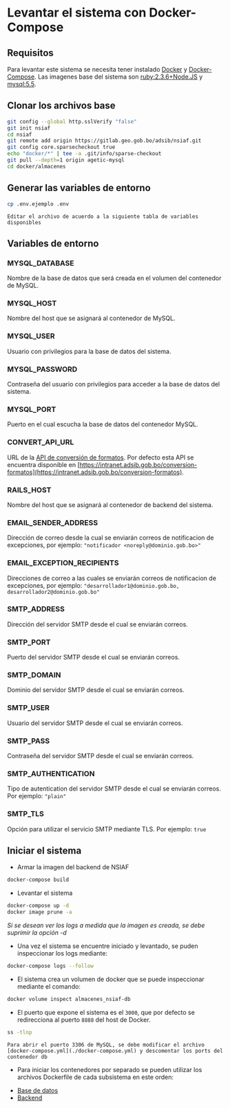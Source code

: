 # Levantar el sistema con Docker-Compose

## Requisitos

Para levantar este sistema se necesita tener instalado [Docker](https://docs.docker.com/install/linux/docker-ce/debian/) y [Docker-Compose](https://docs.docker.com/compose/install/). Las imagenes base del sistema son [ruby:2.3.6+Node.JS](https://hub.docker.com/r/scardon/ruby-node-alpine/) y [mysql:5.5](https://hub.docker.com/_/mysql/).

## Clonar los archivos base

```sh
git config --global http.sslVerify "false"
git init nsiaf
cd nsiaf
git remote add origin https://gitlab.geo.gob.bo/adsib/nsiaf.git
git config core.sparsecheckout true
echo "docker/*" | tee -a .git/info/sparse-checkout
git pull --depth=1 origin agetic-mysql
cd docker/almacenes
```

## Generar las variables de entorno

```sh
cp .env.ejemplo .env
```

`Editar el archivo de acuerdo a la siguiente tabla de variables disponibles`

## Variables de entorno

### MYSQL_DATABASE

Nombre de la base de datos que será creada en el volumen del contenedor de MySQL.

### MYSQL_HOST

Nombre del host que se asignará al contenedor de MySQL.

### MYSQL_USER

Usuario con privilegios para la base de datos del sistema.

### MYSQL_PASSWORD

Contraseña del usuario con privilegios para acceder a la base de datos del sistema.

### MYSQL_PORT

Puerto en el cual escucha la base de datos del contenedor MySQL.

### CONVERT_API_URL

URL de la [API de conversión de formatos](https://gitlab.geo.gob.bo/bolivia-libre/conversion-formatos). Por defecto esta API se encuentra disponible en [https://intranet.adsib.gob.bo/conversion-formatos](https://intranet.adsib.gob.bo/conversion-formatos).

### RAILS_HOST

Nombre del host que se asignará al contenedor de backend del sistema.

### EMAIL_SENDER_ADDRESS

Dirección de correo desde la cual se enviarán correos de notificacion de excepciones, por ejemplo: `"notificador <noreply@dominio.gob.bo>"`

### EMAIL_EXCEPTION_RECIPIENTS

Direcciones de correo a las cuales se enviarán correos de notificacion de excepciones, por ejemplo: `"desarrollador1@dominio.gob.bo, desarrollador2@dominio.gob.bo"`

### SMTP_ADDRESS

Dirección del servidor SMTP desde el cual se enviarán correos.

### SMTP_PORT

Puerto del servidor SMTP desde el cual se enviarán correos.

### SMTP_DOMAIN

Dominio del servidor SMTP desde el cual se enviarán correos.

### SMTP_USER

Usuario del servidor SMTP desde el cual se enviarán correos.

### SMTP_PASS

Contraseña del servidor SMTP desde el cual se enviarán correos.

### SMTP_AUTHENTICATION

Tipo de autentication del servidor SMTP desde el cual se enviarán correos. Por ejemplo: `"plain"`

### SMTP_TLS

Opción para utilizar el servicio SMTP mediante TLS. Por ejemplo: `true`

## Iniciar el sistema

* Armar la imagen del backend de NSIAF

```sh
docker-compose build
```

* Levantar el sistema

```sh
docker-compose up -d
docker image prune -a
```

*Si se desean ver los logs a medida que la imagen es creada, se debe suprimir la opción -d*

* Una vez el sistema se encuentre iniciado y levantado, se puden inspeccionar los logs mediante:

```sh
docker-compose logs --follow
```

* El sistema crea un volumen de docker que se puede inspeccionar mediante el comando:

```sh
docker volume inspect almacenes_nsiaf-db
```

* El puerto que expone el sistema es el `3000`, que por defecto se redirecciona al puerto `8888` del host de Docker.

```sh
ss -tlnp
```

`Para abrir el puerto 3306 de MySQL, se debe modificar el archivo [docker-compose.yml](./docker-compose.yml) y descomentar los ports del contenedor db`

* Para iniciar los contenedores por separado se pueden utilizar los archivos Dockerfile de cada subsistema en este orden:

- [Base de datos](./db/README.md)
- [Backend](./backend/README.md)
